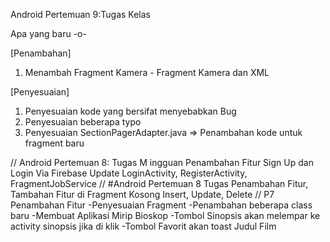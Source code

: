 Android Pertemuan 9:Tugas Kelas

Apa yang baru -o-

[Penambahan]

1. Menambah Fragment Kamera - Fragment Kamera dan XML

[Penyesuaian]

1. Penyesuaian kode yang bersifat menyebabkan Bug
2. Penyesuaian beberapa typo
3. Penyesuaian SectionPagerAdapter.java => Penambahan kode untuk fragment baru













//
Android Pertemuan 8: Tugas M ingguan
Penambahan Fitur Sign Up dan Login Via Firebase
Update LoginActivity, RegisterActivity, FragmentJobService
//
#Android Pertemuan 8 Tugas
Penambahan Fitur, Tambahan Fitur di Fragment Kosong
Insert, Update, Delete
//
P7
Penambahan Fitur
-Penyesuaian Fragment
-Penambahan beberapa class baru
-Membuat Aplikasi Mirip Bioskop
-Tombol Sinopsis akan melempar ke activity sinopsis jika di klik
-Tombol Favorit akan toast Judul Film
